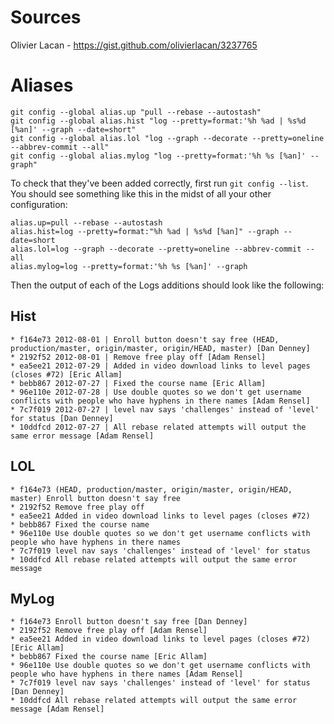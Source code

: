 # **Sources** 
Olivier Lacan - https://gist.github.com/olivierlacan/3237765

# Aliases

```
git config --global alias.up "pull --rebase --autostash"
git config --global alias.hist "log --pretty=format:'%h %ad | %s%d [%an]' --graph --date=short"
git config --global alias.lol "log --graph --decorate --pretty=oneline --abbrev-commit --all"
git config --global alias.mylog "log --pretty=format:'%h %s [%an]' --graph"
```

To check that they've been added correctly, first run `git config --list`. You should see something like this in the midst of all your other configuration:

```
alias.up=pull --rebase --autostash
alias.hist=log --pretty=format:"%h %ad | %s%d [%an]" --graph --date=short
alias.lol=log --graph --decorate --pretty=oneline --abbrev-commit --all
alias.mylog=log --pretty=format:'%h %s [%an]' --graph
```

Then the output of each of the Logs additions should look like the following:

## Hist

```
* f164e73 2012-08-01 | Enroll button doesn't say free (HEAD, production/master, origin/master, origin/HEAD, master) [Dan Denney]
* 2192f52 2012-08-01 | Remove free play off [Adam Rensel]
* ea5ee21 2012-07-29 | Added in video download links to level pages (closes #72) [Eric Allam]
* bebb867 2012-07-27 | Fixed the course name [Eric Allam]
* 96e110e 2012-07-28 | Use double quotes so we don't get username conflicts with people who have hyphens in there names [Adam Rensel]
* 7c7f019 2012-07-27 | level nav says 'challenges' instead of 'level' for status [Dan Denney]
* 10ddfcd 2012-07-27 | All rebase related attempts will output the same error message [Adam Rensel]
```

## LOL

```
* f164e73 (HEAD, production/master, origin/master, origin/HEAD, master) Enroll button doesn't say free
* 2192f52 Remove free play off
* ea5ee21 Added in video download links to level pages (closes #72)
* bebb867 Fixed the course name
* 96e110e Use double quotes so we don't get username conflicts with people who have hyphens in there names
* 7c7f019 level nav says 'challenges' instead of 'level' for status
* 10ddfcd All rebase related attempts will output the same error message
```

## MyLog

```
* f164e73 Enroll button doesn't say free [Dan Denney]
* 2192f52 Remove free play off [Adam Rensel]
* ea5ee21 Added in video download links to level pages (closes #72) [Eric Allam]
* bebb867 Fixed the course name [Eric Allam]
* 96e110e Use double quotes so we don't get username conflicts with people who have hyphens in there names [Adam Rensel]
* 7c7f019 level nav says 'challenges' instead of 'level' for status [Dan Denney]
* 10ddfcd All rebase related attempts will output the same error message [Adam Rensel]
```
